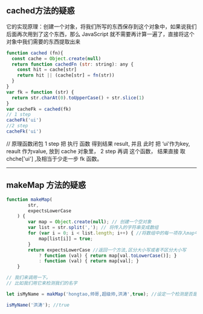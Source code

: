 ## cached方法的疑惑

它的实现原理：创建一个对象，将我们所写的东西保存到这个对象中，如果说我们后面再次用到了这个东西，那么 JavaScript 就不需要再计算一遍了，直接将这个对象中我们需要的东西提取出来
```js
function cached (fn){
  const cache = Object.create(null)
  return function cachedFn (str: string): any {
    const hit = cache[str]
    return hit || (cache[str] = fn(str))
  }
}
var fk = function (str) {
  return str.charAt(0).toUpperCase() + str.slice(1)
}
var cacheFk = cached(fk)
// 1 step
cacheFk('ui') 
//2 step
cacheFk('ui')
```
// 原理函数闭包
1 step 把 执行 函数 得到结果 result, 并且 此时 把 ‘ui’作为key, reault 作为value, 放到 cache 对象里， 2 step 再调 这个函数， 结果直接 取 chche['ui'] ,及相当于少走一步 fk 函数。

----

## makeMap 方法的疑惑

```js
function makeMap(
        str,
        expectsLowerCase
    ) {
        var map = Object.create(null); // 创建一个空对象
        var list = str.split(','); // 将传入的字符串变成数组
        for (var i = 0; i < list.length; i++) { //将数组中的每一项存入map中
            map[list[i]] = true;
        }
        return expectsLowerCase //返回一个方法,区分大小写或者不区分大小写
            ? function (val) { return map[val.toLowerCase()]; }
            : function (val) { return map[val]; }
    }

// 我们来调用一下。
// 比如我们用它来检测我们的名字

let isMyName = makMap('hongtao,帅哥,超级帅,洪涛',true); //设定一个检测是否是我的名字的方法，第二个参数不区分大小写

isMyName('洪涛'); //true

```